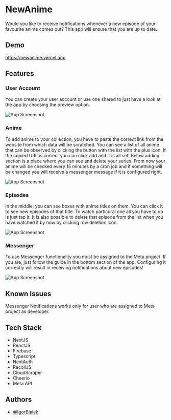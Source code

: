 
# NewAnime

Would you like to receive notifications whenever a new episode of your favourite anime comes out? This app will ensure that you are up to date.

## Demo

https://newanime.vercel.app


## Features

### User Account
You can create your user account or use one shared to just have a look at the app by choosing the preview option.

![App Screenshot](https://i.imgur.com/J7jTDie.png)

### Anime
To add anime to your collection, you have to paste the correct link from the website from which data will be scratched. You can see a list of all anime that can be observed by clicking the button with the list with the plus icon. If the copied URL is correct you can click add and it is all set! Below adding section is a place where you can see and delete your series. From now your anime will be checked every 15 minutes by a cron job and if something will be changed you will receive a messenger message if it is configured right.


![App Screenshot](https://i.imgur.com/xfRwmRc.png)

### Episodes
In the middle, you can see boxes with anime titles on them. You can click it to see new episodes of that title. To watch particural one all you have to do is just tap it. It is also possible to delete that episode from the list when you have watched it by now by clicking row deletion icon.

![App Screenshot](https://i.imgur.com/ix1w03j.png)

### Messenger
To use Messenger functionality you must be assigned to the Meta project. If you are, just follow the guide in the bottom section of the app. Configuring it correctly will result in receiving notifications about new episodes! 

![App Screenshot](https://i.imgur.com/2XVUb35.png)
## Known Issues

Messenger Notifications works only for user who are assigned to Meta project as developer.
## Tech Stack

- NextJS
- ReactJS
- Firebase
- Typescript
- NextAuth
- RecoilJS
- CloudScraper
- Cheerio
- Meta API




## Authors

- [@IgorBialek](https://www.github.com/IgorBialek)


